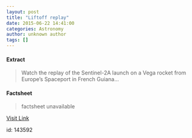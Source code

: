 ```yaml
---
layout: post
title: "Liftoff replay"
date: 2015-06-22 14:41:00
categories: Astronomy
author: unknown author
tags: []
---
```



#### Extract
>Watch the replay of the Sentinel-2A launch on a Vega rocket from Europe’s Spaceport in French Guiana...

#### Factsheet
>factsheet unavailable

[Visit Link](http://www.esa.int/spaceinvideos/Videos/2015/06/Sentinel-2A_liftoff)

id:  143592
